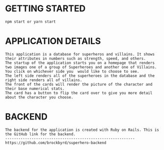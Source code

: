 # GETTING STARTED

    npm start or yarn start

# APPLICATION DETAILS

    This application is a database for superheros and villains. It shows their attributes in numbers such as strength, speed, and others.
    The startup of the application starts you on a homepage that renders two images one of a group of Superheroes and another one of Villains. 
    You click on whichever side you  would like to choose to see. 
    The left side renders all of the superheroes in the database and the right side renders all of villains. 
    The front of the cards will render the picture of the character and their base numerical stats. 
    The card has a button to flip the card over to give you more detail about the character you choose.

# BACKEND

    The backend for the application is created with Ruby on Rails. This is the GitHub link for the backend.
    -----------------------------------------------------------
    https://github.com/brockbyrd/superhero-backend
